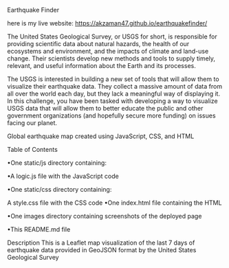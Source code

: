 Earthquake Finder

here is my live website: https://akzaman47.github.io/earthquakefinder/

The United States Geological Survey, or USGS for short, is responsible for providing scientific data about natural hazards, the health of our ecosystems and environment, and the impacts of climate and land-use change. Their scientists develop new methods and tools to supply timely, relevant, and useful information about the Earth and its processes.

The USGS is interested in building a new set of tools that will allow them to visualize their earthquake data. They collect a massive amount of data from all over the world each day, but they lack a meaningful way of displaying it. In this challenge, you have been tasked with developing a way to visualize USGS data that will allow them to better educate the public and other government organizations (and hopefully secure more funding) on issues facing our planet.

Global earthquake map created using JavaScript, CSS, and HTML

Table of Contents

•One static/js directory containing:

•A logic.js file with the JavaScript code

•One static/css directory containing:

A style.css file with the CSS code
•One index.html file containing the HTML

•One images directory containing screenshots of the deployed page

•This README.md file

Description This is a Leaflet map visualization of the last 7 days of earthquake data provided in GeoJSON format by the United States Geological Survey
